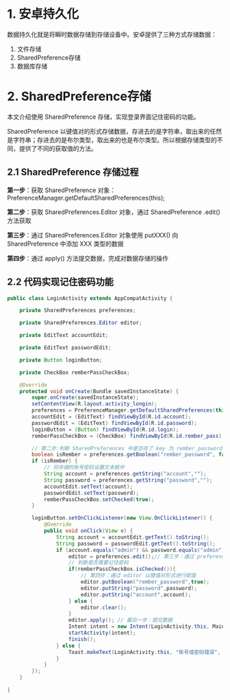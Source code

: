 # 1. 安卓持久化

数据持久化就是将瞬时数据存储到存储设备中。安卓提供了三种方式存储数据：

1. 文件存储
2. SharedPreference存储
3. 数据库存储


# 2. SharedPreference存储

本文介绍使用 SharedPreference 存储，实现登录界面记住密码的功能。

SharedPreference 以键值对的形式存储数据，存进去的是字符串，取出来的任然是字符串；存进去的是布尔类型，取出来的也是布尔类型。所以根据存储类型的不同，提供了不同的获取值的方法。

## 2.1 SharedPreference 存储过程

**第一步**：获取 SharedPreference 对象：PreferenceManager.getDefaultSharedPreferences(this);

**第二步**：获取 SharedPreferences.Editor 对象，通过 SharedPreference .edit() 方法获取

**第三步**：通过 SharedPreferences.Editor 对象使用 putXXX() 向 SharedPreference 中添加 XXX 类型的数据

**第四步**：通过 apply() 方法提交数据，完成对数据存储的操作

## 2.2 代码实现记住密码功能

```java
public class LoginActivity extends AppCompatActivity {

    private SharedPreferences preferences;

    private SharedPreferences.Editor editor;

    private EditText accountEdit;

    private EditText passwordEdit;

    private Button loginButton;

    private CheckBox remberPassCheckBox;

    @Override
    protected void onCreate(Bundle savedInstanceState) {
        super.onCreate(savedInstanceState);
        setContentView(R.layout.activity_longin);
        preferences = PreferenceManager.getDefaultSharedPreferences(this);// 第一步：获取一个默认的 SharedPreferences 对象
        accountEdit = (EditText) findViewById(R.id.account);
        passwordEdit = (EditText) findViewById(R.id.password);
        loginButton = (Button) findViewById(R.id.login);
        remberPassCheckBox = (CheckBox) findViewById(R.id.rember_pass);

        // 第二步:判断 SharedPreferences 中是否存了 key 为 rember_password 的数据
        boolean isRember = preferences.getBoolean("rember_password", false);
        if (isRember) {
            // 将存储的账号密码设置文本框中
            String account = preferences.getString("account","");
            String password = preferences.getString("password","");
            accountEdit.setText(account);
            passwordEdit.setText(password);
            remberPassCheckBox.setChecked(true);
        }

        loginButton.setOnClickListener(new View.OnClickListener() {
            @Override
            public void onClick(View v) {
                String account = accountEdit.getText().toString();
                String password = passwordEdit.getText().toString();
                if (account.equals("admin") && password.equals("admin")) {
                    editor = preferences.edit();// 第三步：通过 preferences 获取editor对象
                    // 判断是否需要记住密码
                    if(remberPassCheckBox.isChecked()){
                        // 第四步：通过 editor 以键值对形式进行赋值
                        editor.putBoolean("rember_password",true);
                        editor.putString("password",password);
                        editor.putString("account",account);
                    } else {
                        editor.clear();
                    }
                    editor.apply(); // 最后一步：提交数据
                    Intent intent = new Intent(LoginActivity.this, MainActivity.class);
                    startActivity(intent);
                    finish();
                } else {
                    Toast.makeText(LoginActivity.this, "账号或密码错误", Toast.LENGTH_SHORT).show();
                }
            }
        });
    }

}
```

